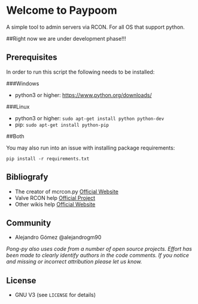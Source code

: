 # Welcome to Paypoom

A simple tool to admin servers via RCON. For all OS that support python.

##Right now we are under development phase!!!

## Prerequisites

In order to run this script the following needs to be installed:

###Windows
 - python3 or higher: https://www.python.org/downloads/

###Linux
 - python3 or higher: `sudo apt-get install python python-dev`
 - pip: `sudo apt-get install python-pip`

##Both

You may also run into an issue with installing package requirements: 

`pip install -r requirements.txt`

## Bibliografy
- The creator of mcrcon.py [Official Website](https://github.com/barneygale/MCRcon)
- Valve RCON help [Official Project](https://developer.valvesoftware.com/wiki/Source_RCON_Protocol)
- Other wikis help [Official Website](http://wiki.vg/RCON)

## Community

- Alejandro Gómez @alejandrogm90

*Pong-py also uses code from a number of open source projects. Effort has been made to clearly identify authors in the code comments. If you notice and missing or incorrect attribution please let us know.*

## License

* GNU V3 (see `LICENSE` for details)
